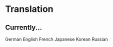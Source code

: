 # Translation
## Currently...

German
English
French
Japanese
Korean
Russian
<!--stackedit_data:
eyJoaXN0b3J5IjpbLTIwNDU4OTg3NTBdfQ==
-->